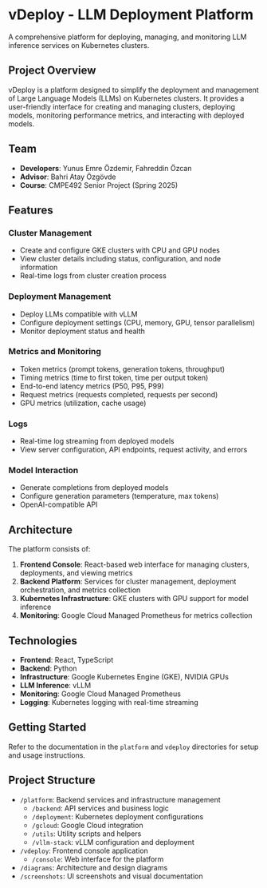 # vDeploy - LLM Deployment Platform

A comprehensive platform for deploying, managing, and monitoring LLM inference services on Kubernetes clusters.

## Project Overview

vDeploy is a platform designed to simplify the deployment and management of Large Language Models (LLMs) on Kubernetes clusters. It provides a user-friendly interface for creating and managing clusters, deploying models, monitoring performance metrics, and interacting with deployed models.

## Team

- **Developers**: Yunus Emre Özdemir, Fahreddin Özcan
- **Advisor**: Bahri Atay Özgövde
- **Course**: CMPE492 Senior Project (Spring 2025)

## Features

### Cluster Management

- Create and configure GKE clusters with CPU and GPU nodes
- View cluster details including status, configuration, and node information
- Real-time logs from cluster creation process

### Deployment Management

- Deploy LLMs compatible with vLLM
- Configure deployment settings (CPU, memory, GPU, tensor parallelism)
- Monitor deployment status and health

### Metrics and Monitoring

- Token metrics (prompt tokens, generation tokens, throughput)
- Timing metrics (time to first token, time per output token)
- End-to-end latency metrics (P50, P95, P99)
- Request metrics (requests completed, requests per second)
- GPU metrics (utilization, cache usage)

### Logs

- Real-time log streaming from deployed models
- View server configuration, API endpoints, request activity, and errors

### Model Interaction

- Generate completions from deployed models
- Configure generation parameters (temperature, max tokens)
- OpenAI-compatible API

## Architecture

The platform consists of:

1. **Frontend Console**: React-based web interface for managing clusters, deployments, and viewing metrics
2. **Backend Platform**: Services for cluster management, deployment orchestration, and metrics collection
3. **Kubernetes Infrastructure**: GKE clusters with GPU support for model inference
4. **Monitoring**: Google Cloud Managed Prometheus for metrics collection

## Technologies

- **Frontend**: React, TypeScript
- **Backend**: Python
- **Infrastructure**: Google Kubernetes Engine (GKE), NVIDIA GPUs
- **LLM Inference**: vLLM
- **Monitoring**: Google Cloud Managed Prometheus
- **Logging**: Kubernetes logging with real-time streaming

## Getting Started

Refer to the documentation in the `platform` and `vdeploy` directories for setup and usage instructions.

## Project Structure

- `/platform`: Backend services and infrastructure management
  - `/backend`: API services and business logic
  - `/deployment`: Kubernetes deployment configurations
  - `/gcloud`: Google Cloud integration
  - `/utils`: Utility scripts and helpers
  - `/vllm-stack`: vLLM configuration and deployment
- `/vdeploy`: Frontend console application
  - `/console`: Web interface for the platform
- `/diagrams`: Architecture and design diagrams
- `/screenshots`: UI screenshots and visual documentation
